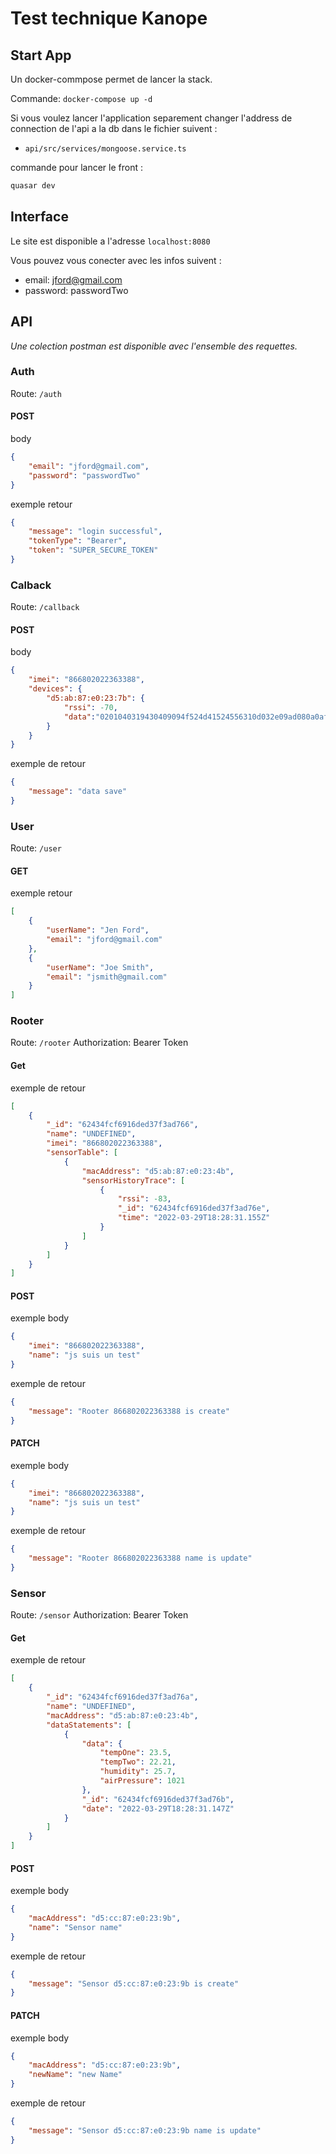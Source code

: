 # Test technique Kanope


## Start App

Un docker-commpose permet de lancer la stack.

Commande: `docker-compose up -d`

Si vous voulez lancer l'application separement changer l'address de connection de l'api a la db dans le fichier suivent :
- `api/src/services/mongoose.service.ts`

commande pour lancer le front :

```bash
quasar dev 
```


## Interface

Le site est disponible a l'adresse `localhost:8080`

Vous pouvez vous conecter avec les infos suivent :

- email: jford@gmail.com
- password: passwordTwo


## API 

_Une colection postman est disponible avec l'ensemble des requettes._

### Auth

Route: `/auth`

#### POST

body
```json
{
    "email": "jford@gmail.com",
    "password": "passwordTwo"
}
```

exemple retour
```json
{
    "message": "login successful",
    "tokenType": "Bearer",
    "token": "SUPER_SECURE_TOKEN"
}
```

### Calback

Route: `/callback`

#### POST 

body 
```json
{
    "imei": "866802022363388",
    "devices": {
        "d5:ab:87:e0:23:7b": {
            "rssi": -70,
            "data":"0201040319430409094f524d41524556310d032e09ad080a0afd03"
        }
    }
}
```

exemple de retour
```json
{
    "message": "data save"
}
```

### User

Route: `/user`

#### GET

exemple retour 
```json
[
    {
        "userName": "Jen Ford",
        "email": "jford@gmail.com"
    },
    {
        "userName": "Joe Smith",
        "email": "jsmith@gmail.com"
    }
]
```

### Rooter

Route: `/rooter`
Authorization: Bearer Token

#### Get

exemple de retour
```json
[
    {
        "_id": "62434fcf6916ded37f3ad766",
        "name": "UNDEFINED",
        "imei": "866802022363388",
        "sensorTable": [
            {
                "macAddress": "d5:ab:87:e0:23:4b",
                "sensorHistoryTrace": [
                    {
                        "rssi": -83,
                        "_id": "62434fcf6916ded37f3ad76e",
                        "time": "2022-03-29T18:28:31.155Z"
                    }
                ]
            }
        ]
    }
]
```

#### POST

exemple body
```json
{
    "imei": "866802022363388",
    "name": "js suis un test"
}
```

exemple de retour
```json
{
    "message": "Rooter 866802022363388 is create"
}
```

#### PATCH

exemple body
```json
{
    "imei": "866802022363388",
    "name": "js suis un test"
}
```

exemple de retour
```json
{
    "message": "Rooter 866802022363388 name is update"
}
```

### Sensor

Route: `/sensor`
Authorization: Bearer Token

#### Get

exemple de retour
```json
[
    {
        "_id": "62434fcf6916ded37f3ad76a",
        "name": "UNDEFINED",
        "macAddress": "d5:ab:87:e0:23:4b",
        "dataStatements": [
            {
                "data": {
                    "tempOne": 23.5,
                    "tempTwo": 22.21,
                    "humidity": 25.7,
                    "airPressure": 1021
                },
                "_id": "62434fcf6916ded37f3ad76b",
                "date": "2022-03-29T18:28:31.147Z"
            }
        ]
    }
]
```

#### POST

exemple body
```json
{
    "macAddress": "d5:cc:87:e0:23:9b",
    "name": "Sensor name"
}
```

exemple de retour
```json
{
    "message": "Sensor d5:cc:87:e0:23:9b is create"
}
```

#### PATCH

exemple body
```json
{
    "macAddress": "d5:cc:87:e0:23:9b",
    "newName": "new Name"
}
```

exemple de retour
```json
{
    "message": "Sensor d5:cc:87:e0:23:9b name is update"
}
```